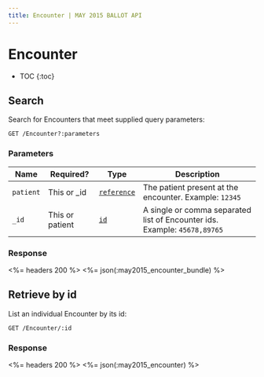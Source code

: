 ```yaml
---
title: Encounter | MAY 2015 BALLOT API
---
```


# Encounter

* TOC
{:toc}

## Search

Search for Encounters that meet supplied query parameters:

    GET /Encounter?:parameters

### Parameters

 Name    | Required? | Type                                                           | Description
---------|-----------|----------------------------------------------------------------|-------------------------------------------------------
`patient`| This or _id |[`reference`](http://hl7.org/fhir/2015May/search.html#reference)| The patient present at the encounter. Example: `12345`
`_id`    | This or patient |[`id`](http://hl7.org/fhir/2015May/datatypes.html#id) | A single or comma separated list of Encounter ids. Example: `45678,89765` 

### Response

<%= headers 200 %>
<%= json(:may2015_encounter_bundle) %>

## Retrieve by id

List an individual Encounter by its id:

    GET /Encounter/:id

### Response

<%= headers 200 %>
<%= json(:may2015_encounter) %>